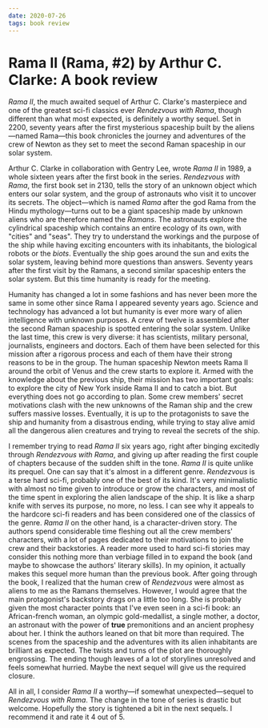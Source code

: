 ```yaml
---
date: 2020-07-26
tags: book review
---
```


# Rama II (Rama, #2) by Arthur C. Clarke: A book review

_Rama Ⅱ_, the much awaited sequel of Arthur C. Clarke's masterpiece and one of the greatest sci-fi classics ever _Rendezvous with Rama_, though different than what most expected, is definitely a worthy sequel. Set in 2200, seventy years after the first mysterious spaceship built by the aliens—named Rama—this book chronicles the journey and adventures of the crew of Newton as they set to meet the second Raman spaceship in our solar system.

Arthur C. Clarke in collaboration with Gentry Lee, wrote _Rama Ⅱ_ in 1989, a whole sixteen years after the first book in the series. _Rendezvous with Rama_, the first book set in 2130, tells the story of an unknown object which enters our solar system, and the group of astronauts who visit it to uncover its secrets. The object—which is named _Rama_ after the god Rama from the Hindu mythology—turns out to be a giant spaceship made by unknown aliens who are therefore named the _Ramans_. The astronauts explore the cylindrical spaceship which contains an entire ecology of its own, with "cities" and "seas". They try to understand the workings and the purpose of the ship while having exciting encounters with its inhabitants, the biological robots or the _biots_. Eventually the ship goes around the sun and exits the solar system, leaving behind more questions than answers. Seventy years after the first visit by the Ramans, a second similar spaceship enters the solar system. But this time humanity is ready for the meeting.

Humanity has changed a lot in some fashions and has never been more the same in some other since Rama Ⅰ appeared seventy years ago. Science and technology has advanced a lot but humanity is ever more wary of alien intelligence with unknown purposes. A crew of twelve is assembled after the second Raman spaceship is spotted entering the solar system. Unlike the last time, this crew is very diverse: it has scientists, military personal, journalists, engineers and doctors. Each of them have been selected for this mission after a rigorous process and each of them have their strong reasons to be in the group. The human spaceship Newton meets Rama Ⅱ around the orbit of Venus and the crew starts to explore it. Armed with the knowledge about the previous ship, their mission has two important goals: to explore the city of New York inside Rama Ⅱ and to catch a biot. But everything does not go according to plan. Some crew members' secret motivations clash with the new unknowns of the Raman ship and the crew suffers massive losses. Eventually, it is up to the protagonists to save the ship and humanity from a disastrous ending, while trying to stay alive amid all the dangerous alien creatures and trying to reveal the secrets of the ship.

I remember trying to read _Rama Ⅱ_ six years ago, right after binging excitedly through _Rendezvous with Rama_, and giving up after reading the first couple of chapters because of the sudden shift in the tone. _Rama Ⅱ_ is quite unlike its prequel. One can say that it's almost in a different genre. _Rendezvous_ is a terse hard sci-fi, probably one of the best of its kind. It's very minimalistic with almost no time given to introduce or grow the characters, and most of the time spent in exploring the alien landscape of the ship. It is like a sharp knife with serves its purpose, no more, no less. I can see why it appeals to the hardcore sci-fi readers and has been considered one of the classics of the genre. _Rama Ⅱ_ on the other hand, is a character-driven story. The authors spend considerable time fleshing out all the crew members' characters, with a lot of pages dedicated to their motivations to join the crew and their backstories. A reader more used to hard sci-fi stories may consider this nothing more than verbiage filled in to expand the book (and maybe to showcase the authors' literary skills). In my opinion, it actually makes this sequel more human than the previous book. After going through the book, I realized that the human crew of _Rendezvous_ were almost as aliens to me as the Ramans themselves. However, I would agree that the main protagonist's backstory drags on a little too long. She is probably given the most character points that I've even seen in a sci-fi book: an African-french woman, an olympic gold-medallist, a single mother, a doctor, an astronaut with the power of **true** premonitions and an ancient prophesy about her. I think the authors leaned on that bit more than required. The scenes from the spaceship and the adventures with its alien inhabitants are brilliant as expected. The twists and turns of the plot are thoroughly engrossing. The ending though leaves of a lot of storylines unresolved and feels somewhat hurried. Maybe the next sequel will give us the required closure.

All in all, I consider _Rama Ⅱ_ a worthy—if somewhat unexpected—sequel to _Rendezvous with Rama_. The change in the tone of series is drastic but welcome. Hopefully the story is tightened a bit in the next sequels. I recommend it and rate it 4 out of 5.
